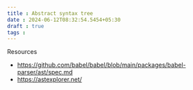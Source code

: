 ```yaml
---
title : Abstract syntax tree
date : 2024-06-12T08:32:54.5454+05:30
draft : true
tags : 
---
```




Resources
- https://github.com/babel/babel/blob/main/packages/babel-parser/ast/spec.md
- https://astexplorer.net/


